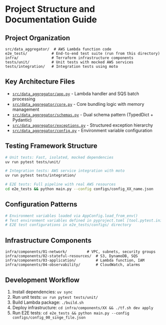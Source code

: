 # Project Structure and Documentation Guide

## Project Organization

```
src/data_aggregator/  # AWS Lambda function code
e2e_tests/           # End-to-end test suite (run from this directory)
infra/               # Terraform infrastructure components
tests/unit/          # Unit tests with mocked AWS services
tests/integration/   # Integration tests using moto
```

## Key Architecture Files

- [`src/data_aggregator/app.py`](src/data_aggregator/app.py) - Lambda handler and SQS batch processing
- [`src/data_aggregator/core.py`](src/data_aggregator/core.py) - Core bundling logic with memory management
- [`src/data_aggregator/schemas.py`](src/data_aggregator/schemas.py) - Dual schema pattern (TypedDict + Pydantic)
- [`src/data_aggregator/exceptions.py`](src/data_aggregator/exceptions.py) - Structured exception hierarchy
- [`src/data_aggregator/config.py`](src/data_aggregator/config.py) - Environment variable configuration

## Testing Framework Structure

```bash
# Unit tests: Fast, isolated, mocked dependencies
uv run pytest tests/unit/

# Integration tests: AWS service integration with moto
uv run pytest tests/integration/

# E2E tests: Full pipeline with real AWS resources
cd e2e_tests && python main.py --config configs/config_XX_name.json
```

## Configuration Patterns

```python
# Environment variables loaded via AppConfig.load_from_env()
# Test environment variables defined in pyproject.toml [tool.pytest.ini_options]
# E2E test configurations in e2e_tests/configs/ directory
```

## Infrastructure Components

```
infra/components/01-network/         # VPC, subnets, security groups
infra/components/02-stateful-resources/  # S3, DynamoDB, SQS
infra/components/03-application/         # Lambda function, IAM
infra/components/04-observability/       # CloudWatch, alarms
```

## Development Workflow

1. Install dependencies: `uv sync`
2. Run unit tests: `uv run pytest tests/unit/`
3. Build Lambda package: `./build.sh`
4. Deploy infrastructure: `cd infra/components/XX && ./tf.sh dev apply`
5. Run E2E tests: `cd e2e_tests && python main.py --config configs/config_00_singe_file.json`